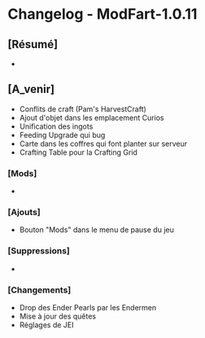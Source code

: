 # Changelog - ModFart-1.0.11

## [Résumé]
- 

## [A_venir]
- Conflits de craft (Pam's HarvestCraft)
- Ajout d'objet dans les emplacement Curios
- Unification des ingots
- Feeding Upgrade qui bug
- Carte dans les coffres qui font planter sur serveur
- Crafting Table pour la Crafting Grid

### [Mods]
- 

### [Ajouts]
- Bouton "Mods" dans le menu de pause du jeu

### [Suppressions]
- 

### [Changements]
- Drop des Ender Pearls par les Endermen
- Mise à jour des quêtes
- Réglages de JEI